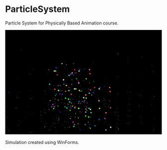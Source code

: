 # ParticleSystem
Particle System for Physically Based Animation course.

![gif](particle_system.gif)

Simulation created using WinForms.
